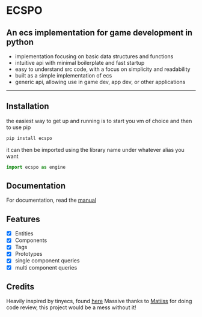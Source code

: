 # ECSPO
## An ecs implementation for game development in python
- implementation focusing on basic data structures and functions
- intuitive api with minimal boilerplate and fast startup
- easy to understand src code, with a focus on simplicity and readability
- built as a simple implementation of ecs
- generic api, allowing use in game dev, app dev, or other applications

---

## Installation
the easiest way to get up and running is to start you vm of choice and then to use pip
  
```zsh
pip install ecspo
```

it can then be imported using the library name under whatever alias you want

```py
import ecspo as engine
```

## Documentation
For documentation, read the [manual](docs/manual.md)

## Features
- [x] Entities
- [x] Components
- [x] Tags
- [x] Prototypes
- [x] single component queries
- [x] multi component queries

## Credits
Heavily inspired by tinyecs, found [here](https://github.com/dickerdackel/tinyecs)
Massive thanks to [Matiiss](https://github.com/Matiiss) for doing code review, this project would be a mess without it!

